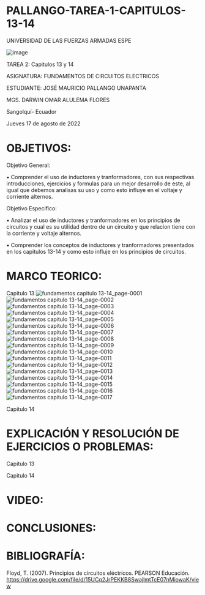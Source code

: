 # PALLANGO-TAREA-1-CAPITULOS-13-14

UNIVERSIDAD DE LAS FUERZAS ARMADAS ESPE



![image](https://user-images.githubusercontent.com/105695077/169195292-caeb0d12-8f66-4f08-bb58-2efffc44ccf5.png)




TAREA 2: Capitulos 13 y 14 



ASIGNATURA: FUNDAMENTOS DE CIRCUITOS ELECTRICOS

ESTUDIANTE: JOSÉ MAURICIO PALLANGO UNAPANTA

MGS. DARWIN OMAR ALULEMA FLORES

Sangolquí- Ecuador

Jueves 17 de agosto de 2022

# OBJETIVOS:

Objetivo General:

• Comprender el uso de inductores y tranformadores, con sus respectivas introducciones, ejercicios y formulas para un mejor desarrollo de este, al igual que debemos analisas su uso y como esto influye en el voltaje y corriente alternos.

Objetivo Especifico:

• Analizar el uso de inductores y tranformadores en los principios de circuitos y cual es su utilidad dentro de un circuito y que relacion tiene con la corriente y voltaje alternos.

• Comprender los conceptos de inductores y tranformadores presentados en los capitulos 13-14 y como esto influje en los principios de circuitos.

# MARCO TEORICO:

Capitulo 13
![fundamentos capitulo 13-14_page-0001](https://user-images.githubusercontent.com/105695077/185289980-4ccc22e9-b6cc-4f57-8fb8-9b8b8c290342.jpg)
![fundamentos capitulo 13-14_page-0002](https://user-images.githubusercontent.com/105695077/185289986-105af333-0ccd-4b70-b867-f02bde9c2541.jpg)
![fundamentos capitulo 13-14_page-0003](https://user-images.githubusercontent.com/105695077/185289989-2139ce08-2063-4db4-82cd-b8e8dcf28593.jpg)
![fundamentos capitulo 13-14_page-0004](https://user-images.githubusercontent.com/105695077/185289990-a05077fb-c25c-4eaa-ac71-9b7a19a1fbdb.jpg)
![fundamentos capitulo 13-14_page-0005](https://user-images.githubusercontent.com/105695077/185289991-db530129-a85c-4638-9a33-4335a763af02.jpg)
![fundamentos capitulo 13-14_page-0006](https://user-images.githubusercontent.com/105695077/185290015-2091fc19-f4c6-4807-8646-4e5afc0858ea.jpg)
![fundamentos capitulo 13-14_page-0007](https://user-images.githubusercontent.com/105695077/185290019-75159e3b-d3a2-496d-aad2-364a9ce9e2ef.jpg)
![fundamentos capitulo 13-14_page-0008](https://user-images.githubusercontent.com/105695077/185290025-62bbc1a7-af86-465c-86ed-e63ea229cb5e.jpg)
![fundamentos capitulo 13-14_page-0009](https://user-images.githubusercontent.com/105695077/185290029-985d3300-90d4-422c-bc9e-24152c8f4a37.jpg)
![fundamentos capitulo 13-14_page-0010](https://user-images.githubusercontent.com/105695077/185290030-ebf6c769-eabb-4422-ac10-24f1ac4ede4b.jpg)
![fundamentos capitulo 13-14_page-0011](https://user-images.githubusercontent.com/105695077/185290064-dcac12b1-3aa4-4e91-a77d-6de9c5866c78.jpg)
![fundamentos capitulo 13-14_page-0012](https://user-images.githubusercontent.com/105695077/185290069-de7b2b98-d20b-4a9e-a6c4-4936afc878cd.jpg)
![fundamentos capitulo 13-14_page-0013](https://user-images.githubusercontent.com/105695077/185290071-6e3e57d3-288e-4046-b0a0-02c262380e5c.jpg)
![fundamentos capitulo 13-14_page-0014](https://user-images.githubusercontent.com/105695077/185290075-e70add04-3d7a-41df-8c27-3706da7456e4.jpg)
![fundamentos capitulo 13-14_page-0015](https://user-images.githubusercontent.com/105695077/185290078-2faa374e-de94-4313-842e-6d74d2b16f74.jpg)
![fundamentos capitulo 13-14_page-0016](https://user-images.githubusercontent.com/105695077/185290123-e2a5abee-fb7b-4275-ac12-8962623fa435.jpg)
![fundamentos capitulo 13-14_page-0017](https://user-images.githubusercontent.com/105695077/185290128-43583294-dd59-428e-bba2-2f8a4bb4454b.jpg)

Capitulo 14

# EXPLICACIÓN Y RESOLUCIÓN DE EJERCICIOS O PROBLEMAS:

Capitulo 13

Capitulo 14

# VIDEO:

# CONCLUSIONES:

# BIBLIOGRAFÍA:

Floyd, T. (2007). Principios de circuitos eléctricos. PEARSON Educación. https://drive.google.com/file/d/15UCq2JrPEKKB8SwajlmtTcE07nMiowaK/view
